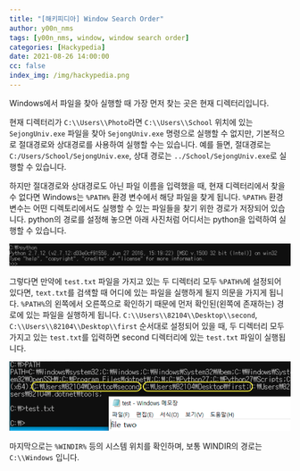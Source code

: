 ```yaml
---
title: "[해키피디아] Window Search Order"
author: y00n_nms
tags: [y00n_nms, window, window search order]
categories: [Hackypedia]
date: 2021-08-26 14:00:00
cc: false
index_img: /img/hackypedia.png
---
```


Windows에서 파일을 찾아 실행할 때 가장 먼저 찾는 곳은 현재 디렉터리입니다.

현재 디렉터리가 `C:\\Users\\Photo`라면 `C:\\Users\\School` 위치에 있는 `SejongUniv.exe` 파일을 찾아 `SejongUniv.exe` 명령으로 실행할 수 없지만, 기본적으로 절대경로와 상대경로를 사용하여 실행할 수는 있습니다. 예를 들면, 절대경로는 `C:/Users/School/SejongUniv.exe`, 상대 경로는 `../School/SejongUniv.exe`로 실행할 수 있습니다.

하지만 절대경로와 상대경로도 아닌 파일 이름을 입력했을 때, 현재 디렉터리에서 찾을 수 없다면 Windows는 `%PATH%` 환경 변수에서 해당 파일을 찾게 됩니다. `%PATH%` 환경 변수는 어떤 디렉토리에서도 실행할 수 있는 파일들을 찾기 위한 경로가 저장되어 있습니다. python의 경로를 설정해 놓으면 아래 사진처럼 어디서는 python을 입력하여 실행할 수 있습니다.

![](window-search-order/image.png)

그렇다면 만약에 `test.txt` 파일을 가지고 있는 두 디렉터리 모두 `%PATH%`에 설정되어 있다면, `text.txt`를 검색할 때 어디에 있는 파일을 실행하게 될지 의문을 가지게 됩니다. `%PATH%`의 왼쪽에서 오른쪽으로 확인하기 때문에 먼저 확인된(왼쪽에 존재하는) 경로에 있는 파일을 실행하게 됩니다. `C:\\Users\\82104\\Desktop\\second`, `C:\\Users\\82104\\Desktop\\first` 순서대로 설정되어 있을 때, 두 디렉터리 모두 가지고 있는 `test.txt`를 입력하면 second 디렉터리에 있는 `test.txt` 파일이 실행됩니다.

![](window-search-order/image1.png)

마지막으로는 `%WINDIR%` 등의 시스템 위치를 확인하며, 보통 WINDIR의 경로는 `C:\\Windows` 입니다.